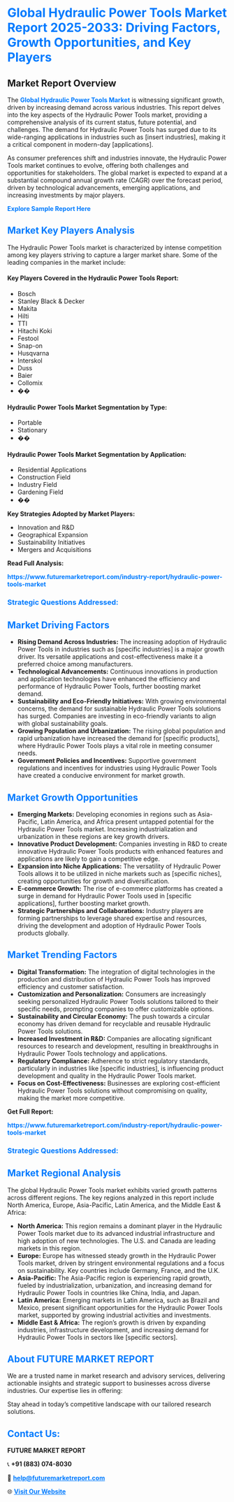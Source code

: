 <h1 style="color: #007BFF;">Global Hydraulic Power Tools Market Report 2025-2033: Driving Factors, Growth Opportunities, and Key Players</h1>

<section id="overview">
<h2>Market Report Overview</h2>
<p>The <a href="https://www.futuremarketreport.com/industry-report/hydraulic-power-tools-market" style="color: #007BFF; text-decoration: none;"><strong>Global Hydraulic Power Tools Market</strong></a> is witnessing significant growth, driven by increasing demand across various industries. This report delves into the key aspects of the Hydraulic Power Tools market, providing a comprehensive analysis of its current status, future potential, and challenges. The demand for Hydraulic Power Tools has surged due to its wide-ranging applications in industries such as [insert industries], making it a critical component in modern-day [applications].</p>
<p>As consumer preferences shift and industries innovate, the Hydraulic Power Tools market continues to evolve, offering both challenges and opportunities for stakeholders. The global market is expected to expand at a substantial compound annual growth rate (CAGR) over the forecast period, driven by technological advancements, emerging applications, and increasing investments by major players.</p>
</section>

<section id="overview">
<p><a href="https://www.futuremarketreport.com/request-sample/reportId=117023" style="color: #007BFF; text-decoration: none;"><strong>Explore Sample Report Here</strong></a></p>
</section>

<section id="key-players">
<h2 style="color: #007BFF;">Market Key Players Analysis</h2>
<p>The Hydraulic Power Tools market is characterized by intense competition among key players striving to capture a larger market share. Some of the leading companies in the market include:</p>
<h4>Key Players Covered in the Hydraulic Power Tools Report:</h4>
<ul><li>Bosch</li><li>Stanley Black &amp; Decker</li><li>Makita</li><li>Hilti</li><li>TTI</li><li>Hitachi Koki</li><li>Festool</li><li>Snap-on</li><li>Husqvarna</li><li>Interskol</li><li>Duss</li><li>Baier</li><li>Collomix</li><li>��</li></ul>
<h4>Hydraulic Power Tools Market Segmentation by Type:</h4>
<ul><li>Portable</li><li>Stationary</li><li>��</li></ul>

<h4>Hydraulic Power Tools Market Segmentation by Application:</h4>
<ul><li>Residential Applications</li><li>Construction Field</li><li>Industry Field</li><li>Gardening Field</li><li>��</li></ul>
<p><strong>Key Strategies Adopted by Market Players:</strong></p>
<ul>
<li>Innovation and R&D</li>
<li>Geographical Expansion</li>
<li>Sustainability Initiatives</li>
<li>Mergers and Acquisitions</li>
</ul>
</section>

<section>
<p><strong>Read Full Analysis: </strong></p><a href="https://www.futuremarketreport.com/industry-report/hydraulic-power-tools-market" style="color: #007BFF; text-decoration: none;"><strong>https://www.futuremarketreport.com/industry-report/hydraulic-power-tools-market</strong></a>
<h3 style="color: #007BFF;">Strategic Questions Addressed:</h3>
</section>

<section id="driving-factors">
<h2 style="color: #007BFF;">Market Driving Factors</h2>
<ul>
<li><strong>Rising Demand Across Industries:</strong> The increasing adoption of Hydraulic Power Tools in industries such as [specific industries] is a major growth driver. Its versatile applications and cost-effectiveness make it a preferred choice among manufacturers.</li>
<li><strong>Technological Advancements:</strong> Continuous innovations in production and application technologies have enhanced the efficiency and performance of Hydraulic Power Tools, further boosting market demand.</li>
<li><strong>Sustainability and Eco-Friendly Initiatives:</strong> With growing environmental concerns, the demand for sustainable Hydraulic Power Tools solutions has surged. Companies are investing in eco-friendly variants to align with global sustainability goals.</li>
<li><strong>Growing Population and Urbanization:</strong> The rising global population and rapid urbanization have increased the demand for [specific products], where Hydraulic Power Tools plays a vital role in meeting consumer needs.</li>
<li><strong>Government Policies and Incentives:</strong> Supportive government regulations and incentives for industries using Hydraulic Power Tools have created a conducive environment for market growth.</li>
</ul>
</section>

<section id="growth-opportunities">
<h2 style="color: #007BFF;">Market Growth Opportunities</h2>
<ul>
<li><strong>Emerging Markets:</strong> Developing economies in regions such as Asia-Pacific, Latin America, and Africa present untapped potential for the Hydraulic Power Tools market. Increasing industrialization and urbanization in these regions are key growth drivers.</li>
<li><strong>Innovative Product Development:</strong> Companies investing in R&D to create innovative Hydraulic Power Tools products with enhanced features and applications are likely to gain a competitive edge.</li>
<li><strong>Expansion into Niche Applications:</strong> The versatility of Hydraulic Power Tools allows it to be utilized in niche markets such as [specific niches], creating opportunities for growth and diversification.</li>
<li><strong>E-commerce Growth:</strong> The rise of e-commerce platforms has created a surge in demand for Hydraulic Power Tools used in [specific applications], further boosting market growth.</li>
<li><strong>Strategic Partnerships and Collaborations:</strong> Industry players are forming partnerships to leverage shared expertise and resources, driving the development and adoption of Hydraulic Power Tools products globally.</li>
</ul>
</section>

<section id="trending-factors">
<h2 style="color: #007BFF;">Market Trending Factors</h2>
<ul>
<li><strong>Digital Transformation:</strong> The integration of digital technologies in the production and distribution of Hydraulic Power Tools has improved efficiency and customer satisfaction.</li>
<li><strong>Customization and Personalization:</strong> Consumers are increasingly seeking personalized Hydraulic Power Tools solutions tailored to their specific needs, prompting companies to offer customizable options.</li>
<li><strong>Sustainability and Circular Economy:</strong> The push towards a circular economy has driven demand for recyclable and reusable Hydraulic Power Tools solutions.</li>
<li><strong>Increased Investment in R&D:</strong> Companies are allocating significant resources to research and development, resulting in breakthroughs in Hydraulic Power Tools technology and applications.</li>
<li><strong>Regulatory Compliance:</strong> Adherence to strict regulatory standards, particularly in industries like [specific industries], is influencing product development and quality in the Hydraulic Power Tools market.</li>
<li><strong>Focus on Cost-Effectiveness:</strong> Businesses are exploring cost-efficient Hydraulic Power Tools solutions without compromising on quality, making the market more competitive.</li>
</ul>
</section>

<section>
<p><strong>Get Full Report: </strong></p><a href="https://www.futuremarketreport.com/industry-report/hydraulic-power-tools-market" style="color: #007BFF; text-decoration: none;"><strong>https://www.futuremarketreport.com/industry-report/hydraulic-power-tools-market</strong></a>
<h3 style="color: #007BFF;">Strategic Questions Addressed:</h3>
</section>


<section id="regional-analysis">
<h2 style="color: #007BFF;">Market Regional Analysis</h2>
<p>The global Hydraulic Power Tools market exhibits varied growth patterns across different regions. The key regions analyzed in this report include North America, Europe, Asia-Pacific, Latin America, and the Middle East & Africa:</p>
<ul>
<li><strong>North America:</strong> This region remains a dominant player in the Hydraulic Power Tools market due to its advanced industrial infrastructure and high adoption of new technologies. The U.S. and Canada are leading markets in this region.</li>
<li><strong>Europe:</strong> Europe has witnessed steady growth in the Hydraulic Power Tools market, driven by stringent environmental regulations and a focus on sustainability. Key countries include Germany, France, and the U.K.</li>
<li><strong>Asia-Pacific:</strong> The Asia-Pacific region is experiencing rapid growth, fueled by industrialization, urbanization, and increasing demand for Hydraulic Power Tools in countries like China, India, and Japan.</li>
<li><strong>Latin America:</strong> Emerging markets in Latin America, such as Brazil and Mexico, present significant opportunities for the Hydraulic Power Tools market, supported by growing industrial activities and investments.</li>
<li><strong>Middle East & Africa:</strong> The region’s growth is driven by expanding industries, infrastructure development, and increasing demand for Hydraulic Power Tools in sectors like [specific sectors].</li>
</ul>
</section>

<footer>
<h2 style="color: #007BFF;">About FUTURE MARKET REPORT</h2>
<p>We are a trusted name in market research and advisory services, delivering actionable insights and strategic support to businesses across diverse industries. Our expertise lies in offering:</p>

<p>Stay ahead in today’s competitive landscape with our tailored research solutions.</p>

<h2 style="color: #007BFF;">Contact Us:</h2>
<p><strong>FUTURE MARKET REPORT</strong></p>
<p>📞 <strong>+91 (883) 074-8030</strong></p>
<p>📧 <strong><a href="mailto:help@futuremarketreport.com" style="color: #007BFF;">help@futuremarketreport.com</a></strong></p>
<p>🌐 <strong><a href="https://www.futuremarketreport.com/" style="color: #007BFF;">Visit Our Website</a></strong></p>
</footer>
